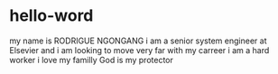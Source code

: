 # hello-word
my name is RODRIGUE NGONGANG i am a senior system engineer at Elsevier and i am looking to move very far with my carreer
i am a hard worker 
i love my familly
God is my protector

